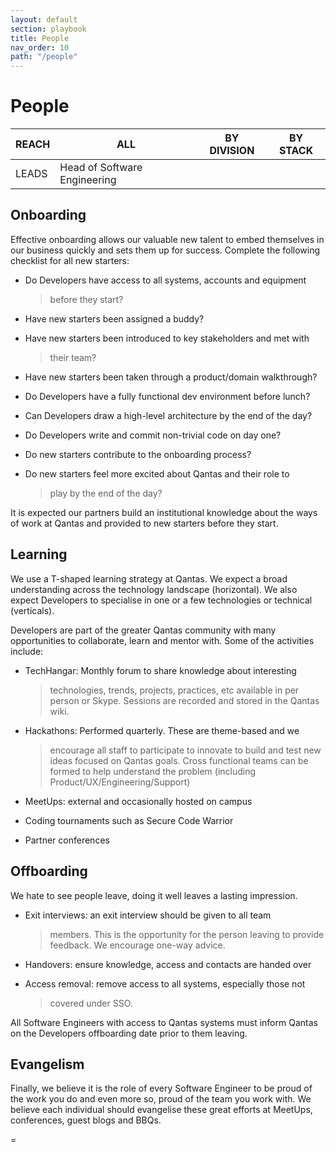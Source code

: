 ```yaml
---
layout: default
section: playbook
title: People
nav_order: 10
path: "/people"
---
```


# People

| REACH | ALL                          | BY DIVISION | BY STACK |
| ----- | ---------------------------- | ----------- | -------- |
| LEADS | Head of Software Engineering |             |          |

## Onboarding

Effective onboarding allows our valuable new talent to embed themselves
in our business quickly and sets them up for success. Complete the
following checklist for all new starters:

- Do Developers have access to all systems, accounts and equipment

  > before they start?

- Have new starters been assigned a buddy?

- Have new starters been introduced to key stakeholders and met with

  > their team?

- Have new starters been taken through a product/domain walkthrough?

- Do Developers have a fully functional dev environment before lunch?

- Can Developers draw a high-level architecture by the end of the day?

- Do Developers write and commit non-trivial code on day one?

- Do new starters contribute to the onboarding process?

- Do new starters feel more excited about Qantas and their role to
  > play by the end of the day?

It is expected our partners build an institutional knowledge about the
ways of work at Qantas and provided to new starters before they start.

## Learning

We use a T-shaped learning strategy at Qantas. We expect a broad
understanding across the technology landscape (horizontal). We also
expect Developers to specialise in one or a few technologies or
technical (verticals).

Developers are part of the greater Qantas community with many
opportunities to collaborate, learn and mentor with. Some of the
activities include:

- TechHangar: Monthly forum to share knowledge about interesting

  > technologies, trends, projects, practices, etc available in per
  > person or Skype. Sessions are recorded and stored in the Qantas
  > wiki.

- Hackathons: Performed quarterly. These are theme-based and we

  > encourage all staff to participate to innovate to build and test
  > new ideas focused on Qantas goals. Cross functional teams can be
  > formed to help understand the problem (including
  > Product/UX/Engineering/Support)

- MeetUps: external and occasionally hosted on campus

- Coding tournaments such as Secure Code Warrior

- Partner conferences

## Offboarding

We hate to see people leave, doing it well leaves a lasting impression.

- Exit interviews: an exit interview should be given to all team

  > members. This is the opportunity for the person leaving to provide
  > feedback. We encourage one-way advice.

- Handovers: ensure knowledge, access and contacts are handed over

- Access removal: remove access to all systems, especially those not
  > covered under SSO.

All Software Engineers with access to Qantas systems must inform
Qantas on the Developers offboarding date prior to them leaving.

## Evangelism

Finally, we believe it is the role of every Software Engineer to be
proud of the work you do and even more so, proud of the team you work
with. We believe each individual should evangelise these great efforts
at MeetUps, conferences, guest blogs and BBQs.

=

